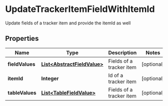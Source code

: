 

# UpdateTrackerItemFieldWithItemId

Update fields of a tracker item and provide the itemId as well

## Properties

Name | Type | Description | Notes
------------ | ------------- | ------------- | -------------
**fieldValues** | [**List&lt;AbstractFieldValue&gt;**](AbstractFieldValue.md) | Fields of a tracker item |  [optional]
**itemId** | **Integer** | Id of a tracker item |  [optional]
**tableValues** | [**List&lt;TableFieldValue&gt;**](TableFieldValue.md) | Fields of a tracker item |  [optional]



